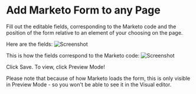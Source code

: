 # Add Marketo Form to any Page

Fill out the editable fields, corresponding to the Marketo code and the position of the form relative to an element of your choosing on the page. 

Here are the fields:
![Screenshot](https://raw.githubusercontent.com/dslachtman/Add-Marketo-Form-Extension/master/extension_fields.png?token=ABLN7RHBCGLSQZUNKQHLNMC46WM3A)

This is how the fields correspond to the Marketo code:
![Screenshot](https://raw.githubusercontent.com/dslachtman/Add-Marketo-Form-Extension/master/marketo_code.png?token=ABLN7RE37I45XI2CSGIUID246WNCW)

Click Save. To view, click Preview Mode!

Please note that because of how Marketo loads the form, this is only visible in Preview Mode - so you won't be able to see it in the Visual editor. 
